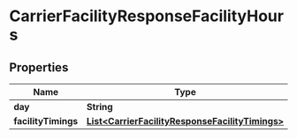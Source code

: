 

# CarrierFacilityResponseFacilityHours

## Properties

Name | Type | Description | Notes
------------ | ------------- | ------------- | -------------
**day** | **String** |  |  [optional]
**facilityTimings** | [**List&lt;CarrierFacilityResponseFacilityTimings&gt;**](CarrierFacilityResponseFacilityTimings.md) |  |  [optional]



